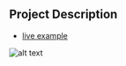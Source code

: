 ## Project Description

- [live example](https://learning-zone.github.io/website-templates/interio/)

![alt text](https://github.com/learning-zone/Website-Templates/blob/master/assets/interio.png "interio")
